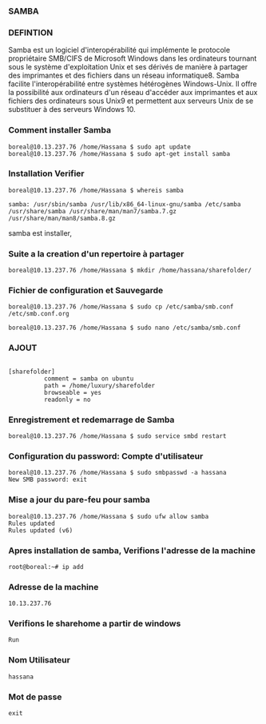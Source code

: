 

### SAMBA

### DEFINTION

Samba est un logiciel d'interopérabilité qui implémente le protocole propriétaire SMB/CIFS de Microsoft Windows dans les ordinateurs tournant sous le système d'exploitation Unix et ses dérivés de manière à partager des imprimantes et des fichiers dans un réseau informatique8. Samba facilite l'interopérabilité entre systèmes hétérogènes Windows-Unix. Il offre la possibilité aux ordinateurs d'un réseau d'accéder aux imprimantes et aux fichiers des ordinateurs sous Unix9 et permettent aux serveurs Unix de se substituer à des serveurs Windows 10.



### Comment installer Samba

```
boreal@10.13.237.76 /home/Hassana $ sudo apt update
boreal@10.13.237.76 /home/Hassana $ sudo apt-get install samba
```

### Installation Verifier


```
boreal@10.13.237.76 /home/Hassana $ whereis samba
```


```
samba: /usr/sbin/samba /usr/lib/x86_64-linux-gnu/samba /etc/samba /usr/share/samba /usr/share/man/man7/samba.7.gz /usr/share/man/man8/samba.8.gz
```

samba est installer, 


### Suite a la creation d'un repertoire à partager


```
boreal@10.13.237.76 /home/Hassana $ mkdir /home/hassana/sharefolder/
```


### Fichier de configuration et Sauvegarde



```
boreal@10.13.237.76 /home/Hassana $ sudo cp /etc/samba/smb.conf /etc/smb.conf.org
```

```
boreal@10.13.237.76 /home/Hassana $ sudo nano /etc/samba/smb.conf
```


### AJOUT



```

[sharefolder]
          comment = samba on ubuntu
          path = /home/luxury/sharefolder
          browseable = yes
          readonly = no
```          
          
 ###  Enregistrement et redemarrage de Samba
 
 
 
 ```
 boreal@10.13.237.76 /home/Hassana $ sudo service smbd restart 
 ```
 
 
 ### Configuration du password: Compte d'utilisateur
 
 
 
```
boreal@10.13.237.76 /home/Hassana $ sudo smbpasswd -a hassana
New SMB password: exit
```

### Mise a jour du pare-feu pour samba


```
boreal@10.13.237.76 /home/Hassana $ sudo ufw allow samba
Rules updated
Rules updated (v6)
```


### Apres installation de samba, Verifions l'adresse de la machine



```
root@boreal:~# ip add
```

### Adresse de la machine

```
10.13.237.76
```

### Verifions le sharehome a partir de windows


```
Run
```


### Nom Utilisateur


```
hassana
```

### Mot de passe


```
exit
```








   
